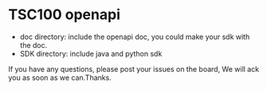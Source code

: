 # TSC100 openapi

* doc directory: include the openapi doc, you could make your sdk with the doc.
* SDK directory: include java and python sdk

If you have any questions, please post your issues on the board, We will ack you as soon as we can.Thanks.
